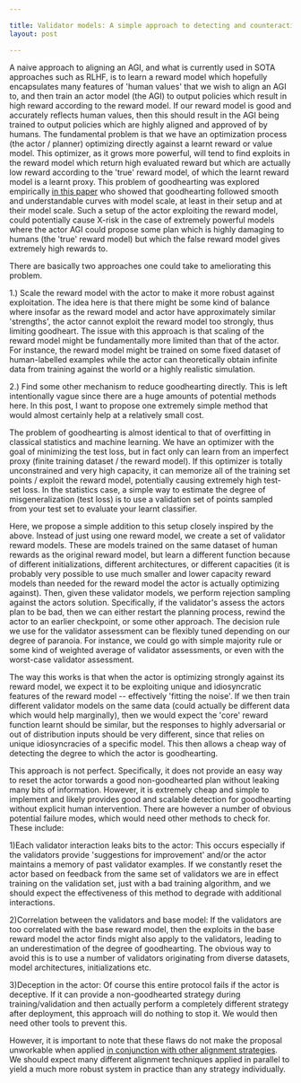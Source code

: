 ```yaml
---

title: Validator models: A simple approach to detecting and counteracting goodhearting
layout: post

---
```


A naive approach to aligning an AGI, and what is currently used in SOTA approaches such as RLHF, is to learn a reward model which hopefully encapsulates many features of 'human values' that we wish to align an AGI to, and then train an actor model (the AGI) to output policies which result in high reward according to the reward model. If our reward model is good and accurately reflects human values, then this should result in the AGI being trained to output policies which are highly aligned and approved of by humans. The fundamental problem is that we have an optimization process (the actor / planner) optimizing directly against a learnt reward or value model. This optimizer, as it grows more powerful, will tend to find exploits in the reward model which return high evaluated reward but which are actually low reward according to the 'true' reward model, of which the learnt reward model is a learnt proxy. This problem of goodhearting was explored empirically [in this paper](https://arxiv.org/abs/2210.10760) who showed that goodhearting followed smooth and understandable curves with model scale, at least in their setup and at their model scale. Such a setup of the actor exploiting the reward model, could potentially cause X-risk in the case of extremely powerful models where the actor AGI could propose some plan which is highly damaging to humans (the 'true' reward model) but which the false reward model gives extremely high rewards to.

There are basically two approaches one could take to ameliorating this problem.

1.) Scale the reward model with the actor to make it more robust against exploitation. The idea here is that there might be some kind of balance where insofar as the reward model and actor have approximately similar 'strengths', the actor cannot exploit the reward model too strongly, thus limiting goodheart. The issue with this approach is that scaling of the reward model might be fundamentally more limited than that of the actor. For instance, the reward model might be trained on some fixed dataset of human-labelled examples while the actor can theoretically obtain infinite data from training against the world or a highly realistic simulation. 

2.) Find some other mechanism to reduce goodhearting directly. This is left intentionally vague since there are a huge amounts of potential methods here. In this post, I want to propose one extremely simple method that would almost certainly help at a relatively small cost.

The problem of goodhearting is almost identical to that of overfitting in classical statistics and machine learning. We have an optimizer with the goal of minimizing the test loss, but in fact only can learn from an imperfect proxy (finite training dataset / the reward model). If this optimizer is totally unconstrained and very high capacity, it can memorize all of the training set points / exploit the reward model, potentially causing extremely high test-set loss. In the statistics case, a simple way to estimate the degree of misgeneralization (test loss) is to use a validation set of points sampled from your test set to evaluate your learnt classifier. 

Here, we propose a simple addition to this setup closely inspired by the above. Instead of just using one reward model, we create a set of validator reward models. These are models trained on the same dataset of human rewards as the original reward model, but learn a different function because of different initializations, different architectures, or different capacities (it is probably very possible to use much smaller and lower capacity reward models than needed for the reward model the actor is actually optimizing against). Then, given these validator models, we perform rejection sampling against the actors solution. Specifically, if the validator's assess the actors plan to be bad, then we can either restart the planning process, rewind the actor to an earlier checkpoint, or some other approach. The decision rule we use for the validator assessment can be flexibly tuned depending on our degree of paranoia. For instance, we could go with simple majority rule or some kind of weighted average of validator assessments, or even with the worst-case validator assessment.

The way this works is that when the actor is optimizing strongly against its reward model, we expect it to be exploiting unique and idiosyncratic features of the reward model -- effectively 'fitting the noise'. If we then train different validator models on the same data (could actually be different data which would help marginally), then we would expect the 'core' reward function learnt should be similar, but the responses to highly adversarial or out of distribution inputs should be very different, since that relies on unique idiosyncracies of a specific model. This then allows a cheap way of detecting the degree to which the actor is goodhearting. 

This approach is not perfect. Specifically, it does not provide an easy way to reset the actor torwards a good non-goodhearted plan without leaking many bits of information. However, it is extremely cheap and simple to implement and likely provides good and scalable detection for goodhearting without explicit human intervention. There are however a number of obvious potential failure modes, which would need other methods to check for. These include:

1)Each validator interaction leaks bits to the actor: This occurs especially if the validators provide 'suggestions for improvement' and/or the actor maintains a memory of past validator examples. If we constantly reset the actor based on feedback from the same set of validators we are in effect training on the validation set, just with a bad training algorithm, and we should expect the effectiveness of this method to degrade with additional interactions.

2)Correlation between the validators and base model: If the validators are too correlated with the base reward model, then the exploits in the base reward model the actor finds might also apply to the validators, leading to an underestimation of the degree of goodhearting. The obvious way to avoid this is to use a number of validators originating from diverse datasets, model architectures, initializations etc.

3)Deception in the actor: Of course this entire protocol fails if the actor is deceptive. If it can provide a non-goodhearted strategy during training/validation and then actually perform a completely different strategy after deployment, this approach will do nothing to stop it. We would then need other tools to prevent this.

However, it is important to note that these flaws do not make the proposal unworkable when applied [in conjunction with other alignment strategies](https://www.beren.io/2023-02-19-The-solution-to-alignment-is-many-not-one/). We should expect many different alignment techniques applied in parallel to yield a much more robust system in practice than any strategy individually. 
